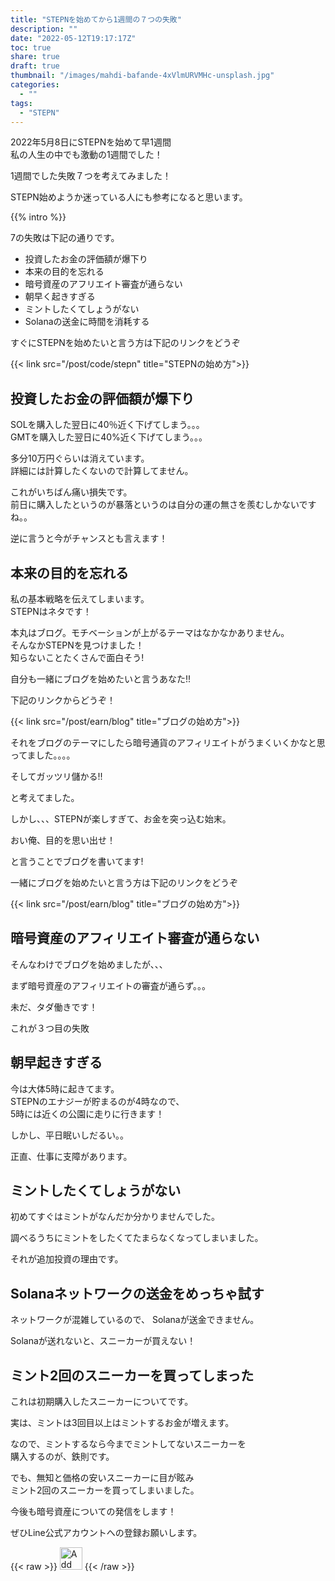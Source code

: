 ```yaml
---
title: "STEPNを始めてから1週間の７つの失敗"
description: ""
date: "2022-05-12T19:17:17Z"
toc: true
share: true
draft: true
thumbnail: "/images/mahdi-bafande-4xVlmURVMHc-unsplash.jpg"
categories:
  - ""
tags:
  - "STEPN"
---
```


2022年5月8日にSTEPNを始めて早1週間  
私の人生の中でも激動の1週間でした！  

1週間でした失敗７つを考えてみました！  
  
STEPN始めようか迷っている人にも参考になると思います。  

<!--more-->

{{% intro %}}
  
7の失敗は下記の通りです。
- 投資したお金の評価額が爆下り
- 本来の目的を忘れる
- 暗号資産のアフリエイト審査が通らない
- 朝早く起きすぎる
- ミントしたくてしょうがない
- Solanaの送金に時間を消耗する

すぐにSTEPNを始めたいと言う方は下記のリンクをどうぞ

{{< link src="/post/code/stepn" title="STEPNの始め方">}}

## 投資したお金の評価額が爆下り

SOLを購入した翌日に40％近く下げてしまう。。。  
GMTを購入した翌日に40%近く下げてしまう。。。  

多分10万円ぐらいは消えています。  
詳細には計算したくないので計算してません。  

これがいちばん痛い損失です。  
前日に購入したというのが暴落というのは自分の運の無さを羨むしかないですね。。  
  
逆に言うと今がチャンスとも言えます！

## 本来の目的を忘れる

私の基本戦略を伝えてしまいます。  
STEPNはネタです！  

本丸はブログ。モチベーションが上がるテーマはなかなかありません。   
そんなかSTEPNを見つけました！  
知らないことたくさんで面白そう!  

自分も一緒にブログを始めたいと言うあなた!!
  
下記のリンクからどうぞ！

{{< link src="/post/earn/blog" title="ブログの始め方">}}

それをブログのテーマにしたら暗号通貨のアフィリエイトがうまくいくかなと思ってました。。。。  

そしてガッツリ儲かる!!

と考えてました。  

しかし、、、STEPNが楽しすぎて、お金を突っ込む始末。  

おい俺、目的を思い出せ！  

と言うことでブログを書いてます!

一緒にブログを始めたいと言う方は下記のリンクをどうぞ

{{< link src="/post/earn/blog" title="ブログの始め方">}}

## 暗号資産のアフィリエイト審査が通らない

そんなわけでブログを始めましたが、、、  

まず暗号資産のアフィリエイトの審査が通らず。。。 

未だ、タダ働きです！

これが３つ目の失敗

## 朝早起きすぎる

今は大体5時に起きてます。  
STEPNのエナジーが貯まるのが4時なので、  
5時には近くの公園に走りに行きます！  

しかし、平日眠いしだるい。。  

正直、仕事に支障があります。

## ミントしたくてしょうがない

初めてすぐはミントがなんだか分かりませんでした。  

調べるうちにミントをしたくてたまらなくなってしまいました。  

それが追加投資の理由です。  

## Solanaネットワークの送金をめっちゃ試す

ネットワークが混雑しているので、
Solanaが送金できません。

Solanaが送れないと、スニーカーが買えない！

## ミント2回のスニーカーを買ってしまった

これは初期購入したスニーカーについてです。  

実は、ミントは3回目以上はミントするお金が増えます。  

なので、ミントするなら今までミントしてないスニーカーを  
購入するのが、鉄則です。

でも、無知と価格の安いスニーカーに目が眩み    
ミント2回のスニーカーを買ってしまいました。  

今後も暗号資産についての発信をします！

ぜひLine公式アカウントへの登録お願いします。

{{< raw >}}
<a href="https://lin.ee/s3Ji7QW"><img src="https://scdn.line-apps.com/n/line_add_friends/btn/en.png" alt="Add friend" height="36" border="0"></a>
{{< /raw >}}




